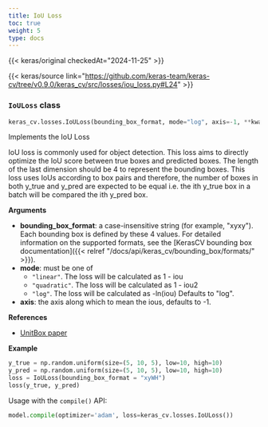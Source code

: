 ```yaml
---
title: IoU Loss
toc: true
weight: 5
type: docs
---
```


{{< keras/original checkedAt="2024-11-25" >}}

{{< keras/source link="https://github.com/keras-team/keras-cv/tree/v0.9.0/keras_cv/src/losses/iou_loss.py#L24" >}}

### `IoULoss` class

```python
keras_cv.losses.IoULoss(bounding_box_format, mode="log", axis=-1, **kwargs)
```

Implements the IoU Loss

IoU loss is commonly used for object detection. This loss aims to directly
optimize the IoU score between true boxes and predicted boxes. The length of
the last dimension should be 4 to represent the bounding boxes. This loss
uses IoUs according to box pairs and therefore, the number of boxes in both
y_true and y_pred are expected to be equal i.e. the ith
y_true box in a batch will be compared the ith y_pred box.

**Arguments**

- **bounding_box_format**: a case-insensitive string (for example, "xyxy").
  Each bounding box is defined by these 4 values. For detailed
  information on the supported formats, see the
  [KerasCV bounding box documentation]({{< relref "/docs/api/keras_cv/bounding_box/formats/" >}}).
- **mode**: must be one of
  - `"linear"`. The loss will be calculated as 1 - iou
  - `"quadratic"`. The loss will be calculated as 1 - iou2
  - `"log"`. The loss will be calculated as -ln(iou)
    Defaults to "log".
- **axis**: the axis along which to mean the ious, defaults to -1.

**References**

- [UnitBox paper](https://arxiv.org/pdf/1608.01471)

**Example**

```python
y_true = np.random.uniform(size=(5, 10, 5), low=10, high=10)
y_pred = np.random.uniform(size=(5, 10, 5), low=10, high=10)
loss = IoULoss(bounding_box_format = "xyWH")
loss(y_true, y_pred)
```

Usage with the `compile()` API:

```python
model.compile(optimizer='adam', loss=keras_cv.losses.IoULoss())
```
